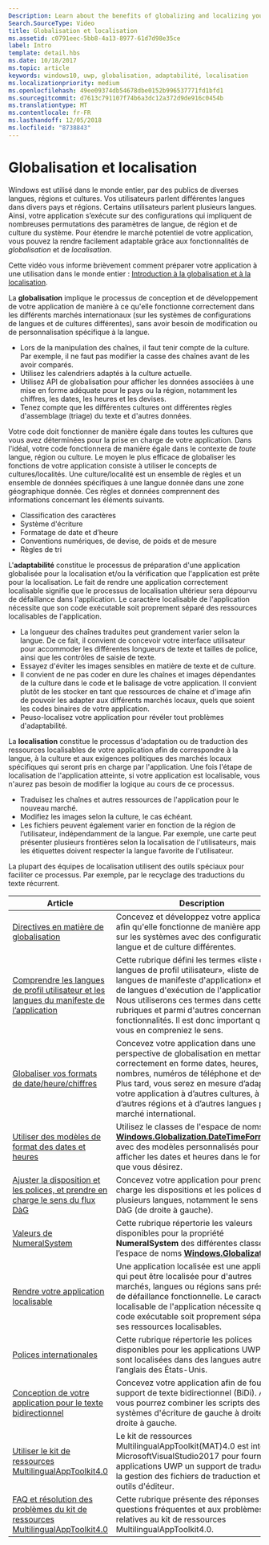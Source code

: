```yaml
---
Description: Learn about the benefits of globalizing and localizing your app, and exactly what these terms mean.
Search.SourceType: Video
title: Globalisation et localisation
ms.assetid: c0791eec-5bb8-4a13-8977-61d7d98e35ce
label: Intro
template: detail.hbs
ms.date: 10/18/2017
ms.topic: article
keywords: windows10, uwp, globalisation, adaptabilité, localisation
ms.localizationpriority: medium
ms.openlocfilehash: 49ee09374db54678dbe0152b996537771fd1bfd1
ms.sourcegitcommit: d7613c791107f74b6a3dc12a372d9de916c0454b
ms.translationtype: MT
ms.contentlocale: fr-FR
ms.lasthandoff: 12/05/2018
ms.locfileid: "8738843"
---
```

# <a name="globalization-and-localization"></a>Globalisation et localisation

Windows est utilisé dans le monde entier, par des publics de diverses langues, régions et cultures. Vos utilisateurs parlent différentes langues dans divers pays et régions. Certains utilisateurs parlent plusieurs langues. Ainsi, votre application s’exécute sur des configurations qui impliquent de nombreuses permutations des paramètres de langue, de région et de culture du système. Pour étendre le marché potentiel de votre application, vous pouvez la rendre facilement adaptable grâce aux fonctionnalités de *globalisation* et de *localisation*.

Cette vidéo vous informe brièvement comment préparer votre application à une utilisation dans le monde entier : [Introduction à la globalisation et à la localisation](https://channel9.msdn.com/Blogs/One-Dev-Minute/Introduction-to-globalization-and-localization).

La **globalisation** implique le processus de conception et de développement de votre application de manière à ce qu'elle fonctionne correctement dans les différents marchés internationaux (sur les systèmes de configurations de langues et de cultures différentes), sans avoir besoin de modification ou de personnalisation spécifique à la langue.

- Lors de la manipulation des chaînes, il faut tenir compte de la culture. Par exemple, il ne faut pas modifier la casse des chaînes avant de les avoir comparés.
- Utilisez les calendriers adaptés à la culture actuelle.
- Utilisez API de globalisation pour afficher les données associées à une mise en forme adéquate pour le pays ou la région, notamment les chiffres, les dates, les heures et les devises.
- Tenez compte que les différentes cultures ont différentes règles d'assemblage (triage) du texte et d'autres données.

Votre code doit fonctionner de manière égale dans toutes les cultures que vous avez déterminées pour la prise en charge de votre application. Dans l'idéal, votre code fonctionnera de manière égale dans le contexte de *toute* langue, région ou culture. Le moyen le plus efficace de globaliser les fonctions de votre application consiste à utiliser le concepts de cultures/localités. Une culture/localité est un ensemble de règles et un ensemble de données spécifiques à une langue donnée dans une zone géographique donnée. Ces règles et données comprennent des informations concernant les éléments suivants.

- Classification des caractères
- Système d'écriture
- Formatage de date et d’heure
- Conventions numériques, de devise, de poids et de mesure
- Règles de tri

L'**adaptabilité** constitue le processus de préparation d'une application globalisée pour la localisation et/ou la vérification que l'application est prête pour la localisation. Le fait de rendre une application correctement localisable signifie que le processus de localisation ultérieur sera dépourvu de défaillance dans l'application. Le caractère localisable de l'application nécessite que son code exécutable soit proprement séparé des ressources localisables de l'application.

- La longueur des chaînes traduites peut grandement varier selon la langue. De ce fait, il convient de concevoir votre interface utilisateur pour accommoder les différentes longueurs de texte et tailles de police, ainsi que les contrôles de saisie de texte.
- Essayez d'éviter les images sensibles en matière de texte et de culture.
- Il convient de ne pas coder en dure les chaînes et images dépendantes de la culture dans le code et le balisage de votre application. Il convient plutôt de les stocker en tant que ressources de chaîne et d'image afin de pouvoir les adapter aux différents marchés locaux, quels que soient les codes binaires de votre application.
- Peuso-localisez votre application pour révéler tout problèmes d'adaptabilité.

La **localisation** constitue le processus d'adaptation ou de traduction des ressources localisables de votre application afin de correspondre à la langue, à la culture et aux exigences politiques des marchés locaux spécifiques qui seront pris en charge par l'application. Une fois l'étape de localisation de l'application atteinte, si votre application est localisable, vous n'aurez pas besoin de modifier la logique au cours de ce processus.

- Traduisez les chaînes et autres ressources de l'application pour le nouveau marché.
- Modifiez les images selon la culture, le cas échéant.
- Les fichiers peuvent également varier en fonction de la région de l’utilisateur, indépendamment de la langue. Par exemple, une carte peut présenter plusieurs frontières selon la localisation de l'utilisateurs, mais les étiquettes doivent respecter la langue favorite de l'utilisateur.

La plupart des équipes de localisation utilisent des outils spéciaux pour faciliter ce processus. Par exemple, par le recyclage des traductions du texte récurrent.

| Article | Description |
|---------|-------------|
| [Directives en matière de globalisation](guidelines-and-checklist-for-globalizing-your-app.md) | Concevez et développez votre application afin qu'elle fonctionne de manière appropriée sur les systèmes avec des configurations de langue et de culture différentes. |
| [Comprendre les langues de profil utilisateur et les langues du manifeste de l’application](manage-language-and-region.md) | Cette rubrique défini les termes «liste de langues de profil utilisateur», «liste de langues de manifeste d'application» et «liste de langues d'exécution de l'application». Nous utiliserons ces termes dans cette rubriques et parmi d'autres concernant les fonctionnalités. Il est donc important que vous en compreniez le sens. |
| [Globaliser vos formats de date/heure/chiffres](use-global-ready-formats.md) | Concevez votre application dans une perspective de globalisation en mettant correctement en forme dates, heures, nombres, numéros de téléphone et devises. Plus tard, vous serez en mesure d’adapter votre application à d’autres cultures, à d’autres régions et à d’autres langues pour le marché international. |
| [Utiliser des modèles de format des dates et heures](use-patterns-to-format-dates-and-times.md) | Utilisez le classes de l'espace de noms [**Windows.Globalization.DateTimeFormatting**](/uwp/api/windows.globalization.datetimeformatting?branch=live) avec des modèles personnalisés pour afficher les dates et heures dans le format que vous désirez. |
| [Ajuster la disposition et les polices, et prendre en charge le sens du flux DàG](adjust-layout-and-fonts--and-support-rtl.md) | Concevez votre application pour prendre en charge les dispositions et les polices de plusieurs langues, notamment le sens du flux DàG (de droite à gauche). |
| [Valeurs de NumeralSystem](glob-numeralsystem-values.md) | Cette rubrique répertorie les valeurs disponibles pour la propriété **NumeralSystem** des différentes classes de l’espace de noms [**Windows.Globalization**](/uwp/api/windows.globalization?branch=live). |
| [Rendre votre application localisable](prepare-your-app-for-localization.md) | Une application localisée est une application qui peut être localisée pour d'autres marchés, langues ou régions sans présenter de défaillance fonctionnelle. Le caractère localisable de l'application nécessite que son code exécutable soit proprement séparé de ses ressources localisables. |
| [Polices internationales](loc-international-fonts.md) | Cette rubrique répertorie les polices disponibles pour les applications UWP qui sont localisées dans des langues autres que l’anglais des États-Unis. |
| [Conception de votre application pour le texte bidirectionnel](design-for-bidi-text.md) | Concevez votre application afin de fournir un support de texte bidirectionnel (BiDi). Ainsi, vous pourrez combiner les scripts des systèmes d'écriture de gauche à droite et de droite à gauche. |
| [Utiliser le kit de ressources MultilingualAppToolkit4.0](use-mat.md) | Le kit de ressources MultilingualAppToolkit(MAT)4.0 est intégré à MicrosoftVisualStudio2017 pour fournir aux applications UWP un support de traduction, la gestion des fichiers de traduction et des outils d'éditeur. |
| [FAQ et résolution des problèmes du kit de ressources MultilingualAppToolkit4.0](mat-faq-troubleshooting.md) | Cette rubrique présente des réponses aux questions fréquentes et aux problèmes relatives au kit de ressources MultilingualAppToolkit4.0. |
